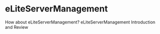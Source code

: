 # eLiteServerManagement
How about eLiteServerManagement? eLiteServerManagement Introduction and Review
